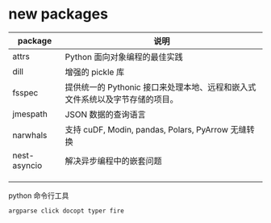 # new packages

| package      | 说明                                                         |
| ------------ | ------------------------------------------------------------ |
| attrs        | Python 面向对象编程的最佳实践                                |
| dill         | 增强的 pickle 库                                             |
| fsspec       | 提供统一的 Pythonic 接口来处理本地、远程和嵌入式文件系统以及字节存储的项目。 |
| jmespath     | JSON 数据的查询语言                                          |
| narwhals     | 支持 cuDF, Modin, pandas, Polars, PyArrow 无缝转换           |
| nest-asyncio | 解决异步编程中的嵌套问题                                     |
|              |                                                              |
|              |                                                              |
|              |                                                              |

python 命令行工具

`argparse click docopt typer fire`